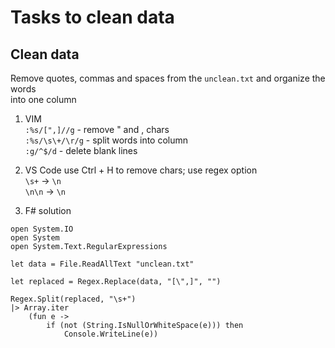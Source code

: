 # Tasks to clean data

## Clean data

Remove quotes, commas and spaces from the `unclean.txt` and organize the words  
into one column  
  
1) VIM  
`:%s/[",]//g` - remove " and , chars  
`:%s/\s\+/\r/g` - split words into column  
`:g/^$/d` - delete blank lines   

2) VS Code 
use Ctrl + H to remove chars; use regex option  
`\s+` -> `\n`  
`\n\n` -> `\n`  

3) F# solution  

```
open System.IO
open System
open System.Text.RegularExpressions

let data = File.ReadAllText "unclean.txt"

let replaced = Regex.Replace(data, "[\",]", "")

Regex.Split(replaced, "\s+")
|> Array.iter
    (fun e ->
        if (not (String.IsNullOrWhiteSpace(e))) then
            Console.WriteLine(e))
```

